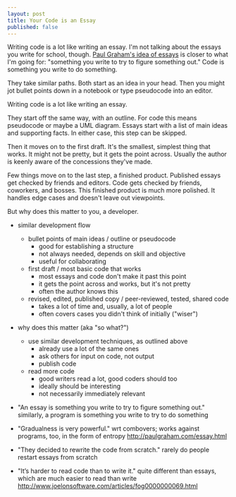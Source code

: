```yaml
---
layout: post
title: Your Code is an Essay
published: false
---
```


Writing code is a lot like writing an essay.
I'm not talking about the essays you write for school, though.
[Paul Graham's idea of essays][1] is closer to what I'm going for:
"something you write to try to figure something out."
Code is something you write to do something.

They take similar paths.
Both start as an idea in your head.
Then you might jot bullet points down in a notebook or type pseudocode into an editor.

[1]: http://paulgraham.com/essay.html


Writing code is a lot like writing an essay.

They start off the same way, with an outline.
For code this means pseudocode or maybe a UML diagram.
Essays start with a list of main ideas and supporting facts.
In either case, this step can be skipped.

Then it moves on to the first draft.
It's the smallest, simplest thing that works.
It might not be pretty, but it gets the point across.
Usually the author is keenly aware of the concessions they've made.

Few things move on to the last step, a finished product.
Published essays get checked by friends and editors.
Code gets checked by friends, coworkers, and bosses.
This finished product is much more polished.
It handles edge cases and doesn't leave out viewpoints.

But why does this matter to you, a developer.

-   similar development flow
    -   bullet points of main ideas / outline or pseudocode
        -   good for establishing a structure
        -   not always needed, depends on skill and objective
        -   useful for collaborating
    -   first draft / most basic code that works
        -   most essays and code don't make it past this point
        -   it gets the point across and works, but it's not pretty
        -   often the author knows this
    -   revised, edited, published copy / peer-reviewed, tested, shared code
        -   takes a lot of time and, usually, a lot of people
        -   often covers cases you didn't think of initially ("wiser")
-   why does this matter (aka "so what?")
    -   use similar development techniques, as outlined above
        -   already use a lot of the same ones
        -   ask others for input on code, not output
        -   publish code
    -   read more code
        -   good writers read a lot, good coders should too
        -   ideally should be interesting
        -   not necessarily immediately relevant

-   "An essay is something you write to try to figure something out."
    similarly, a program is something you write to try to do something
-   "Gradualness is very powerful."
    wrt combovers; works against programs, too, in the form of entropy
http://paulgraham.com/essay.html

-   "They decided to rewrite the code from scratch."
    rarely do people restart essays from scratch
-   "It’s harder to read code than to write it."
    quite different than essays, which are much easier to read than write
http://www.joelonsoftware.com/articles/fog0000000069.html
